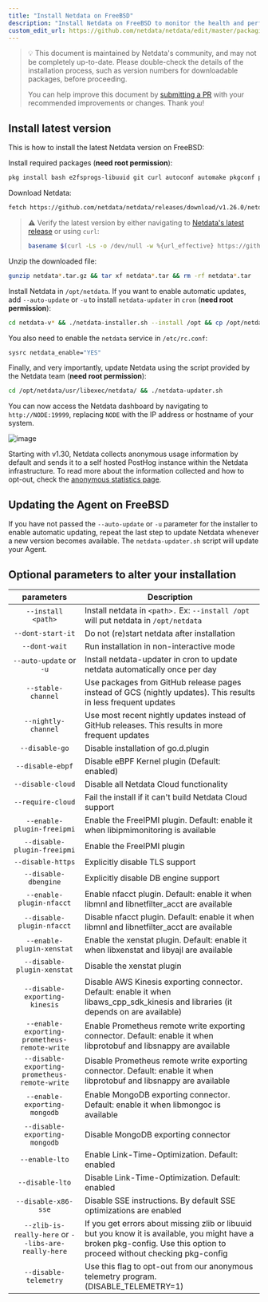```yaml
---
title: "Install Netdata on FreeBSD"
description: "Install Netdata on FreeBSD to monitor the health and performance of bare metal or VMs with thousands of real-time, per-second metrics."
custom_edit_url: https://github.com/netdata/netdata/edit/master/packaging/installer/methods/freebsd.md
---
```




> 💡 This document is maintained by Netdata's community, and may not be completely up-to-date. Please double-check the
> details of the installation process, such as version numbers for downloadable packages, before proceeding.
>
> You can help improve this document by [submitting a
> PR](https://github.com/netdata/netdata/edit/master/packaging/installer/methods/freebsd.md) with your recommended
> improvements or changes. Thank you!

## Install latest version

This is how to install the latest Netdata version on FreeBSD:

Install required packages (**need root permission**):

```sh
pkg install bash e2fsprogs-libuuid git curl autoconf automake pkgconf pidof liblz4 libuv json-c cmake gmake
```

Download Netdata:

```sh
fetch https://github.com/netdata/netdata/releases/download/v1.26.0/netdata-v1.26.0.tar.gz
```

> ⚠️ Verify the latest version by either navigating to [Netdata's latest
> release](https://github.com/netdata/netdata/releases/latest) or using `curl`:
>
> ```bash
> basename $(curl -Ls -o /dev/null -w %{url_effective} https://github.com/netdata/netdata/releases/latest)
> ```

Unzip the downloaded file:

```sh
gunzip netdata*.tar.gz && tar xf netdata*.tar && rm -rf netdata*.tar
```

Install Netdata in `/opt/netdata`. If you want to enable automatic updates, add `--auto-update` or `-u` to install `netdata-updater` in `cron` (**need root permission**):

```sh
cd netdata-v* && ./netdata-installer.sh --install /opt && cp /opt/netdata/usr/sbin/netdata-claim.sh /usr/sbin/
```

You also need to enable the `netdata` service in `/etc/rc.conf`:

```sh
sysrc netdata_enable="YES"
```

Finally, and very importantly, update Netdata using the script provided by the Netdata team (**need root permission**):

```sh
cd /opt/netdata/usr/libexec/netdata/ && ./netdata-updater.sh
```

You can now access the Netdata dashboard by navigating to `http://NODE:19999`, replacing `NODE` with the IP address or hostname of your system.

![image](https://user-images.githubusercontent.com/2662304/48304090-fd384080-e51b-11e8-80ae-eecb03118dda.png)

Starting with v1.30, Netdata collects anonymous usage information by default and sends it to a self hosted PostHog instance within the Netdata infrastructure. To read
more about the information collected and how to opt-out, check the [anonymous statistics
page](/docs/agent/anonymous-statistics).

## Updating the Agent on FreeBSD
If you have not passed the `--auto-update` or `-u` parameter for the installer to enable automatic updating, repeat the last step to update Netdata whenever a new version becomes available. 
The `netdata-updater.sh` script will update your Agent.

## Optional parameters to alter your installation
| parameters | Description |
|:-----:|-----------|
|`--install <path>`| Install netdata in `<path>.` Ex: `--install /opt` will put netdata in `/opt/netdata`|
| `--dont-start-it` | Do not (re)start netdata after installation|
| `--dont-wait` | Run installation in non-interactive mode|
| `--auto-update` or `-u` | Install netdata-updater in cron to update netdata automatically once per day|
| `--stable-channel` | Use packages from GitHub release pages instead of GCS (nightly updates). This results in less frequent updates|
| `--nightly-channel` | Use most recent nightly updates instead of GitHub releases. This results in more frequent updates|
| `--disable-go` | Disable installation of go.d.plugin|
| `--disable-ebpf` | Disable eBPF Kernel plugin (Default: enabled)|
| `--disable-cloud` | Disable all Netdata Cloud functionality|
| `--require-cloud` | Fail the install if it can't build Netdata Cloud support|
| `--enable-plugin-freeipmi` | Enable the FreeIPMI plugin. Default: enable it when libipmimonitoring is available|
| `--disable-plugin-freeipmi` | Enable the FreeIPMI plugin|
| `--disable-https` | Explicitly disable TLS support|
| `--disable-dbengine` | Explicitly disable DB engine support|
| `--enable-plugin-nfacct` | Enable nfacct plugin. Default: enable it when libmnl and libnetfilter_acct are available|
| `--disable-plugin-nfacct` | Disable nfacct plugin. Default: enable it when libmnl and libnetfilter_acct are available|
| `--enable-plugin-xenstat` | Enable the xenstat plugin. Default: enable it when libxenstat and libyajl are available|
| `--disable-plugin-xenstat` | Disable the xenstat plugin|
| `--disable-exporting-kinesis` | Disable AWS Kinesis exporting connector. Default: enable it when libaws_cpp_sdk_kinesis and libraries (it depends on are available)|
| `--enable-exporting-prometheus-remote-write` | Enable Prometheus remote write exporting connector. Default: enable it when libprotobuf and libsnappy are available|
| `--disable-exporting-prometheus-remote-write` | Disable Prometheus remote write exporting connector. Default: enable it when libprotobuf and libsnappy are available|
| `--enable-exporting-mongodb` | Enable MongoDB exporting connector. Default: enable it when libmongoc is available|
| `--disable-exporting-mongodb` | Disable MongoDB exporting connector|
| `--enable-lto` | Enable Link-Time-Optimization. Default: enabled|
| `--disable-lto` | Disable Link-Time-Optimization. Default: enabled|
| `--disable-x86-sse` | Disable SSE instructions. By default SSE optimizations are enabled|
| `--zlib-is-really-here` or `--libs-are-really-here` | If you get errors about missing zlib or libuuid but you know it is available, you might have a broken pkg-config. Use this option to proceed without checking pkg-config|
|`--disable-telemetry` | Use this flag to opt-out from our anonymous telemetry program. (DISABLE_TELEMETRY=1)|


